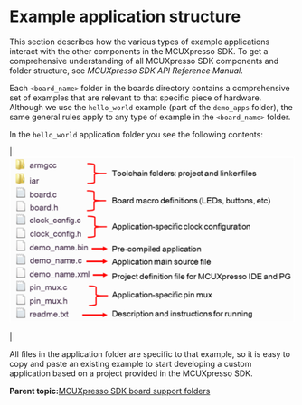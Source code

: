# Example application structure

This section describes how the various types of example applications interact with the other components in the MCUXpresso SDK. To get a comprehensive understanding of all MCUXpresso SDK components and folder structure, see *MCUXpresso SDK API Reference Manual*.

Each `<board_name>` folder in the boards directory contains a comprehensive set of examples that are relevant to that specific piece of hardware. Although we use the `hello_world` example \(part of the `demo_apps` folder\), the same general rules apply to any type of example in the `<board_name>` folder.

In the `hello_world` application folder you see the following contents:

|![](../images/example_application.png "Application folder structure")

|

All files in the application folder are specific to that example, so it is easy to copy and paste an existing example to start developing a custom application based on a project provided in the MCUXpresso SDK.

**Parent topic:**[MCUXpresso SDK board support folders](../topics/mcuxpresso_sdk_board_support_folders.md)

